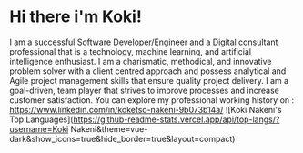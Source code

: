 # Hi there i'm Koki! 
I am a successful Software Developer/Engineer and a Digital consultant professional that is a technology, machine learning, and artificial intelligence enthusiast. I am a charismatic, methodical, and innovative problem solver with a client centred approach and possess analytical and Agile project management skills that ensure quality project delivery. I am a goal-driven, team player that strives to improve processes and increase customer satisfaction. You can explore my professional working history on : https://www.linkedin.com/in/koketso-nakeni-9b073b14a/
![Koki Nakeni's Top Languages](https://github-readme-stats.vercel.app/api/top-langs/?username=Koki Nakeni&theme=vue-dark&show_icons=true&hide_border=true&layout=compact)
